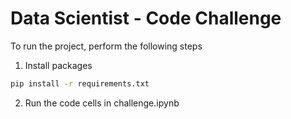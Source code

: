 # Data Scientist - Code Challenge

To run the project, perform the following steps

1. Install packages
```sh
pip install -r requirements.txt
```

2. Run the code cells in challenge.ipynb

